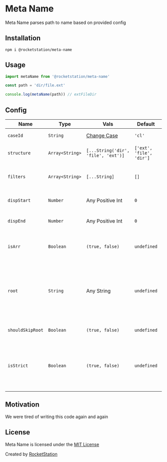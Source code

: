 # Meta Name

Meta Name parses path to name based on provided config

## Installation

```
npm i @rocketstation/meta-name
```

## Usage

```javascript
import metaName from '@rocketstation/meta-name'

const path = 'dir/file.ext'

console.log(metaName(path)) // extFileDir
```

## Config

Name | Type | Vals | Default | Description
| - | - | - | - | - |
`caseId` | `String` | [Change Case](https://github.com/rocketstation/change-case) | `'cl'` | Defines name case
`structure` | `Array<String>` | `[...String('dir', 'file', 'ext')]` | `['ext', 'file', 'dir']` | Defines name pattern
`filters` | `Array<String>` | `[...String]` | `[]` | Filters specified dirs, files, extensions
`dispStart` | `Number` | Any Positive Int | `0` | Skips `N` folders from start
`dispEnd` | `Number` | Any Positive Int | `0` | Skips `N` folders from end
`isArr` | `Boolean` | `(true, false)` | `undefined` | If `true`, returns `Array` instead of `String`
`root` | `String` | Any String | `undefined` | If set & path includes `root` folder, skips all folders before. Otherwise parses full path
`shouldSkipRoot` | `Boolean` | `(true, false)` | `undefined` | If `true`, skips `root` folder
`isStrict` | `Boolean` | `(true, false)` | `undefined` | If `true` & path not includes `root` folder, returns empty `String` or `Array`


## Motivation

We were tired of writing this code again and again

## License

Meta Name is licensed under the [MIT License](http://opensource.org/licenses/MIT)

Created by [RocketStation](http://rstation.io)
